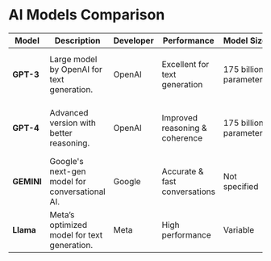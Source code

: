 # AI Models Comparison

| **Model**  | **Description**                                  | **Developer**  | **Performance**              | **Model Size**        | **Key Strengths**                               | **Use Cases**                                  |
|------------|--------------------------------------------------|----------------|------------------------------|-----------------------|-------------------------------------------------|------------------------------------------------|
| **GPT-3**  | Large model by OpenAI for text generation.       | OpenAI         | Excellent for text generation | 175 billion parameters| Code completion, conversation                  | Chatbots, content generation, code generation |
| **GPT-4**  | Advanced version with better reasoning.          | OpenAI         | Improved reasoning & coherence| 175 billion parameters| Multimodal, fewer biases                       | NLP tasks, creative writing, medical apps     |
| **GEMINI** | Google's next-gen model for conversational AI.  | Google         | Accurate & fast conversations | Not specified         | Multimodal support, language comprehension      | Virtual assistants, customer service bots     |
| **Llama**  | Meta’s optimized model for text generation.      | Meta           | High performance              | Variable              | Open-source, efficient in low-resource settings | Research, chatbots, content creation          |

